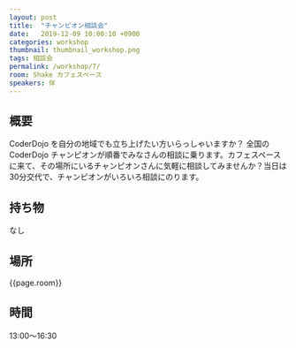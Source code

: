 ```yaml
---
layout: post
title:  "チャンピオン相談会"
date:   2019-12-09 10:00:10 +0900
categories: workshop
thumbnail: thumbnail_workshop.png
tags: 相談会
permalink: /workshop/7/
room: Shake カフェスペース
speakers: 伴
---
```

## 概要
CoderDojo を自分の地域でも立ち上げたい方いらっしゃいますか？ 全国の CoderDojo チャンピオンが順番でみなさんの相談に乗ります。カフェスペースに来て、その場所にいるチャンピオンさんに気軽に相談してみませんか？当日は30分交代で、チャンピオンがいろいろ相談にのります。

## 持ち物
なし
## 場所
{{page.room}}
## 時間
13:00〜16:30
